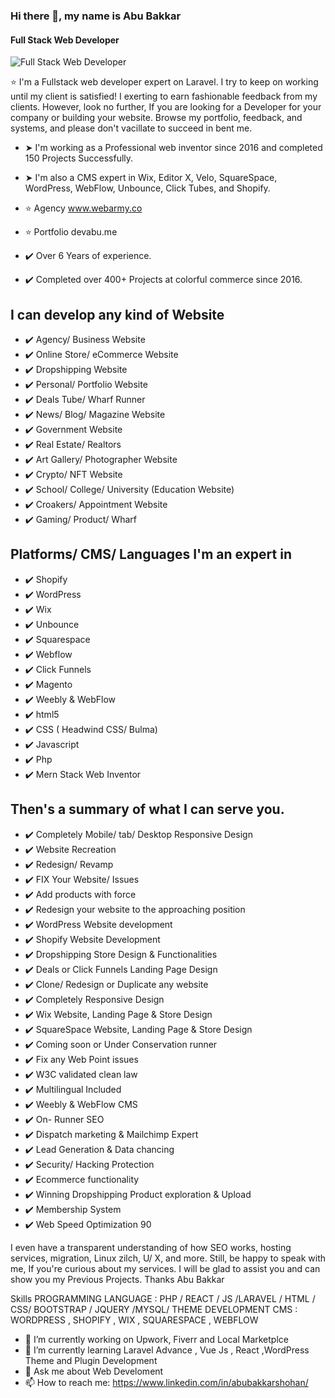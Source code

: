 ### Hi there 👋, my name is Abu Bakkar
#### Full Stack Web Developer
![Full Stack Web Developer](https://scontent.fdac23-1.fna.fbcdn.net/v/t39.30808-6/316096940_575534134587089_9104687139231206539_n.png?stp=dst-png_s960x960&_nc_cat=108&ccb=1-7&_nc_sid=e3f864&_nc_ohc=y8q0x6OhR7wAX-77r7T&tn=kG6pHXfbupHTMOnL&_nc_ht=scontent.fdac23-1.fna&oh=00_AfCBWL7dbsR-HTTO-_uixVGIqWxFnfeMNspLTWNXk3MJow&oe=637F0647)

⭐ I'm a Fullstack web developer expert on Laravel. I try to keep on working until my client is satisfied! I exerting to earn fashionable feedback from my clients. However, look no further, If you are looking for a Developer for your company or building your website. Browse my portfolio, feedback, and systems, and please don't vacillate to succeed in bent me.
* ➤ I'm working as a Professional web inventor since 2016 and completed 150 Projects Successfully.
* ➤ I'm also a CMS expert in Wix, Editor X, Velo, SquareSpace, WordPress, WebFlow, Unbounce, Click Tubes, and Shopify. 

* ⭐ Agency www.webarmy.co
* ⭐ Portfolio devabu.me
* ✔️ Over 6 Years of experience.
* ✔️ Completed over 400+  Projects at colorful commerce since 2016.


I can develop any kind of Website
----------------------------------------------
* ✔️ Agency/ Business Website
* ✔️ Online Store/ eCommerce Website
* ✔️ Dropshipping Website
* ✔️ Personal/ Portfolio Website
* ✔️ Deals Tube/ Wharf Runner
* ✔️ News/ Blog/ Magazine Website
* ✔️ Government Website
* ✔️ Real Estate/ Realtors
* ✔️ Art Gallery/ Photographer Website
* ✔️ Crypto/ NFT Website
* ✔️ School/ College/ University (Education Website)
* ✔️ Croakers/ Appointment Website
* ✔️ Gaming/ Product/ Wharf

Platforms/ CMS/ Languages I'm an expert in
---------------------------------------------------
* ✔️ Shopify
* ✔️ WordPress
* ✔️ Wix
* ✔️ Unbounce
* ✔️ Squarespace
* ✔️ Webflow
* ✔️ Click Funnels
* ✔️ Magento
* ✔️ Weebly & WebFlow
* ✔️ html5
* ✔️ CSS ( Headwind CSS/ Bulma)
* ✔️ Javascript
* ✔️ Php
* ✔️ Mern Stack Web Inventor


Then's a summary of what I can serve you.
------------------------------------------------------
* ✔️ Completely Mobile/ tab/ Desktop Responsive Design
* ✔️ Website Recreation
* ✔️ Redesign/ Revamp
* ✔️ FIX Your Website/ Issues
* ✔️ Add products with force
* ✔️ Redesign your website to the approaching position
* ✔️ WordPress Website development
* ✔️ Shopify Website Development
* ✔️ Dropshipping Store Design & Functionalities
* ✔️ Deals or Click Funnels Landing Page Design
* ✔️ Clone/ Redesign or Duplicate any website
* ✔️ Completely Responsive Design
* ✔️ Wix Website, Landing Page & Store Design
* ✔️ SquareSpace Website, Landing Page & Store Design
* ✔️ Coming soon or Under Conservation runner
* ✔️ Fix any Web Point issues
* ✔️ W3C validated clean law
* ✔️ Multilingual Included
* ✔️ Weebly & WebFlow CMS
* ✔️ On- Runner SEO
* ✔️ Dispatch marketing & Mailchimp Expert
* ✔️ Lead Generation & Data chancing
* ✔️ Security/ Hacking Protection
* ✔️ Ecommerce functionality
* ✔️ Winning Dropshipping Product exploration & Upload
* ✔️ Membership System
* ✔️ Web Speed Optimization 90

I even have a transparent understanding of how SEO works, hosting services, migration, Linux zilch, U/ X, and more.
Still, be happy to speak with me, If you're curious about my services. I will be glad to assist you and can show you my Previous Projects.
Thanks
Abu Bakkar 

Skills
PROGRAMMING LANGUAGE : PHP / REACT / JS /LARAVEL / HTML / CSS/ BOOTSTRAP / JQUERY /MYSQL/ THEME DEVELOPMENT 
CMS : WORDPRESS , SHOPIFY , WIX , SQUARESPACE , WEBFLOW


- 🔭 I’m currently working on Upwork, Fiverr and Local Marketplce 
- 🌱 I’m currently learning Laravel Advance , Vue Js , React ,WordPress Theme and Plugin Development 
- 💬 Ask me about Web Develoment 
- 📫 How to reach me: https://www.linkedin.com/in/abubakkarshohan/ 




